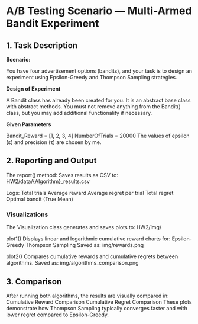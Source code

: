 # A/B Testing Scenario — Multi-Armed Bandit Experiment

## 1. Task Description

**Scenario:**

You have four advertisement options (bandits), and your task is to design an experiment using Epsilon-Greedy and Thompson Sampling strategies.

**Design of Experiment**

A Bandit class has already been created for you.
It is an abstract base class with abstract methods.
You must not remove anything from the Bandit() class, but you may add additional functionality if necessary.

**Given Parameters**

Bandit_Reward = [1, 2, 3, 4]
NumberOfTrials = 20000
The values of epsilon (ε) and precision (τ) are chosen by me.

## 2. Reporting and Output

The report() method:
Saves results as CSV to: HW2/data/{Algorithm}_results.csv

Logs:
Total trials
Average reward
Average regret per trial
Total regret
Optimal bandit (True Mean)


### Visualizations

The Visualization class generates and saves plots to: HW2/img/

plot1()
Displays linear and logarithmic cumulative reward charts for:
Epsilon-Greedy
Thompson Sampling
Saved as:
img/rewards.png

plot2()
Compares cumulative rewards and cumulative regrets between algorithms.
Saved as:
img/algorithms_comparison.png



## 3. Comparison

After running both algorithms, the results are visually compared in:
Cumulative Reward Comparison
Cumulative Regret Comparison
These plots demonstrate how Thompson Sampling typically converges faster and with lower regret compared to Epsilon-Greedy.

